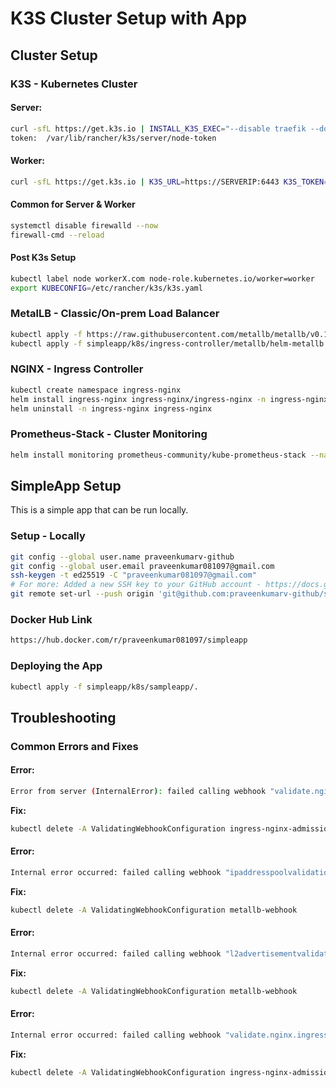 # K3S Cluster Setup with App

## Cluster Setup

### K3S - Kubernetes Cluster
#### Server:
```bash
curl -sfL https://get.k3s.io | INSTALL_K3S_EXEC="--disable traefik --docker --disable=servicelb" sh
token:  /var/lib/rancher/k3s/server/node-token
```

#### Worker:
```bash
curl -sfL https://get.k3s.io | K3S_URL=https://SERVERIP:6443 K3S_TOKEN=XXYXX INSTALL_K3S_EXEC="--docker" sh -
```

#### Common for Server & Worker
```bash
systemctl disable firewalld --now
firewall-cmd --reload
```

#### Post K3s Setup
```bash
kubectl label node workerX.com node-role.kubernetes.io/worker=worker
export KUBECONFIG=/etc/rancher/k3s/k3s.yaml
```

### MetalLB - Classic/On-prem Load Balancer
```bash
kubectl apply -f https://raw.githubusercontent.com/metallb/metallb/v0.14.9/config/manifests/metallb-native.yaml
kubectl apply -f simpleapp/k8s/ingress-controller/metallb/helm-metallb.yaml
```

### NGINX - Ingress Controller
```bash
kubectl create namespace ingress-nginx
helm install ingress-nginx ingress-nginx/ingress-nginx -n ingress-nginx
helm uninstall -n ingress-nginx ingress-nginx
```

### Prometheus-Stack - Cluster Monitoring
```bash
helm install monitoring prometheus-community/kube-prometheus-stack --namespace monitoring --create-namespace
```

## SimpleApp Setup
This is a simple app that can be run locally.

### Setup - Locally
```bash
git config --global user.name praveenkumarv-github
git config --global user.email praveenkumar081097@gmail.com
ssh-keygen -t ed25519 -C "praveenkumar081097@gmail.com"
# For more: Added a new SSH key to your GitHub account - https://docs.github.com/en/authentication/connecting-to-github-with-ssh/testing-your-ssh-connection
git remote set-url --push origin 'git@github.com:praveenkumarv-github/simpleapp.git'
```

### Docker Hub Link
```bash
https://hub.docker.com/r/praveenkumar081097/simpleapp
```

### Deploying the App
```bash
kubectl apply -f simpleapp/k8s/sampleapp/.
```

## Troubleshooting

### Common Errors and Fixes

#### Error:
```bash
Error from server (InternalError): failed calling webhook "validate.nginx.ingress.kubernetes.io"
```
**Fix:**
```bash
kubectl delete -A ValidatingWebhookConfiguration ingress-nginx-admission
```

#### Error:
```bash
Internal error occurred: failed calling webhook "ipaddresspoolvalidationwebhook.metallb.io"
```
**Fix:**
```bash
kubectl delete -A ValidatingWebhookConfiguration metallb-webhook
```

#### Error:
```bash
Internal error occurred: failed calling webhook "l2advertisementvalidationwebhook.metallb.io"
```
**Fix:**
```bash
kubectl delete -A ValidatingWebhookConfiguration metallb-webhook
```

#### Error:
```bash
Internal error occurred: failed calling webhook "validate.nginx.ingress.kubernetes.io"
```
**Fix:**
```bash
kubectl delete -A ValidatingWebhookConfiguration ingress-nginx-admission
```

